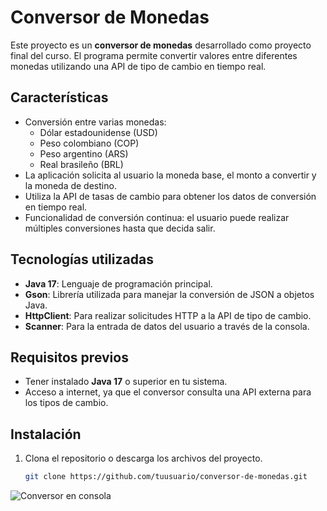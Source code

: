 # Conversor de Monedas

Este proyecto es un **conversor de monedas** desarrollado como proyecto final del curso. El programa permite convertir valores entre diferentes monedas utilizando una API de tipo de cambio en tiempo real.

## Características

- Conversión entre varias monedas:
    - Dólar estadounidense (USD)
    - Peso colombiano (COP)
    - Peso argentino (ARS)
    - Real brasileño (BRL)
- La aplicación solicita al usuario la moneda base, el monto a convertir y la moneda de destino.
- Utiliza la API de tasas de cambio para obtener los datos de conversión en tiempo real.
- Funcionalidad de conversión continua: el usuario puede realizar múltiples conversiones hasta que decida salir.

## Tecnologías utilizadas

- **Java 17**: Lenguaje de programación principal.
- **Gson**: Librería utilizada para manejar la conversión de JSON a objetos Java.
- **HttpClient**: Para realizar solicitudes HTTP a la API de tipo de cambio.
- **Scanner**: Para la entrada de datos del usuario a través de la consola.

## Requisitos previos

- Tener instalado **Java 17** o superior en tu sistema.
- Acceso a internet, ya que el conversor consulta una API externa para los tipos de cambio.

## Instalación

1. Clona el repositorio o descarga los archivos del proyecto.

   ```bash
   git clone https://github.com/tuusuario/conversor-de-monedas.git

![Conversor en consola](./example.png)
